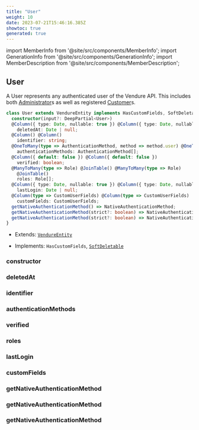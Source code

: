 ```yaml
---
title: "User"
weight: 10
date: 2023-07-21T15:46:16.385Z
showtoc: true
generated: true
---
```

<!-- This file was generated from the Vendure source. Do not modify. Instead, re-run the "docs:build" script -->
import MemberInfo from '@site/src/components/MemberInfo';
import GenerationInfo from '@site/src/components/GenerationInfo';
import MemberDescription from '@site/src/components/MemberDescription';


## User

<GenerationInfo sourceFile="packages/core/src/entity/user/user.entity.ts" sourceLine="20" packageName="@vendure/core" />

A User represents any authenticated user of the Vendure API. This includes both
<a href='/reference/typescript-api/entities/administrator#administrator'>Administrator</a>s as well as registered <a href='/reference/typescript-api/entities/customer#customer'>Customer</a>s.

```ts title="Signature"
class User extends VendureEntity implements HasCustomFields, SoftDeletable {
  constructor(input?: DeepPartial<User>)
  @Column({ type: Date, nullable: true }) @Column({ type: Date, nullable: true })
    deletedAt: Date | null;
  @Column() @Column()
    identifier: string;
  @OneToMany(type => AuthenticationMethod, method => method.user) @OneToMany(type => AuthenticationMethod, method => method.user)
    authenticationMethods: AuthenticationMethod[];
  @Column({ default: false }) @Column({ default: false })
    verified: boolean;
  @ManyToMany(type => Role) @JoinTable() @ManyToMany(type => Role)
    @JoinTable()
    roles: Role[];
  @Column({ type: Date, nullable: true }) @Column({ type: Date, nullable: true })
    lastLogin: Date | null;
  @Column(type => CustomUserFields) @Column(type => CustomUserFields)
    customFields: CustomUserFields;
  getNativeAuthenticationMethod() => NativeAuthenticationMethod;
  getNativeAuthenticationMethod(strict?: boolean) => NativeAuthenticationMethod | undefined;
  getNativeAuthenticationMethod(strict?: boolean) => NativeAuthenticationMethod | undefined;
}
```
* Extends: <code><a href='/reference/typescript-api/entities/vendure-entity#vendureentity'>VendureEntity</a></code>


* Implements: <code>HasCustomFields</code>, <code><a href='/reference/typescript-api/entities/interfaces#softdeletable'>SoftDeletable</a></code>



<div className="members-wrapper">

### constructor

<MemberInfo kind="method" type="(input?: DeepPartial&#60;<a href='/reference/typescript-api/entities/user#user'>User</a>&#62;) => User"   />


### deletedAt

<MemberInfo kind="property" type="Date | null"   />


### identifier

<MemberInfo kind="property" type="string"   />


### authenticationMethods

<MemberInfo kind="property" type="<a href='/reference/typescript-api/entities/authentication-method#authenticationmethod'>AuthenticationMethod</a>[]"   />


### verified

<MemberInfo kind="property" type="boolean"   />


### roles

<MemberInfo kind="property" type="<a href='/reference/typescript-api/entities/role#role'>Role</a>[]"   />


### lastLogin

<MemberInfo kind="property" type="Date | null"   />


### customFields

<MemberInfo kind="property" type="CustomUserFields"   />


### getNativeAuthenticationMethod

<MemberInfo kind="method" type="() => <a href='/reference/typescript-api/entities/authentication-method#nativeauthenticationmethod'>NativeAuthenticationMethod</a>"   />


### getNativeAuthenticationMethod

<MemberInfo kind="method" type="(strict?: boolean) => <a href='/reference/typescript-api/entities/authentication-method#nativeauthenticationmethod'>NativeAuthenticationMethod</a> | undefined"   />


### getNativeAuthenticationMethod

<MemberInfo kind="method" type="(strict?: boolean) => <a href='/reference/typescript-api/entities/authentication-method#nativeauthenticationmethod'>NativeAuthenticationMethod</a> | undefined"   />




</div>
